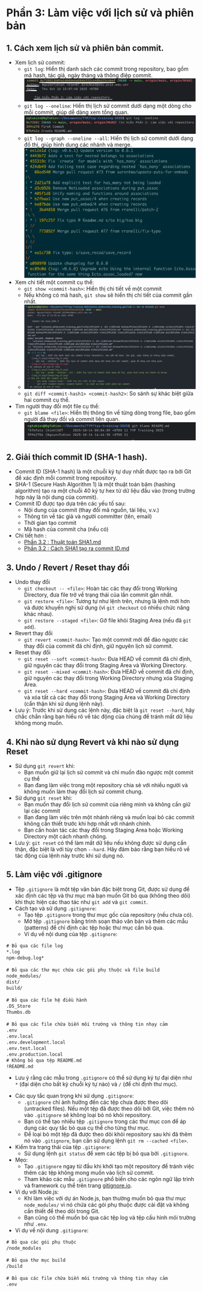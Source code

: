 # Phần 3: Làm việc với lịch sử và phiên bản    
## 1. **Cách xem lịch sử và phiên bản commit.**
* Xem lịch sử commit:
   - `git log`: Hiển thị danh sách các commit trong repository, bao gồm mã hash, tác giả, ngày tháng và thông điệp commit.
  ![img_21.png](Image/img_21.png)
   - `git log --oneline`: Hiển thị lịch sử commit dưới dạng một dòng cho mỗi commit, giúp dễ dàng xem tổng quan.
  ![img_22.png](Image/img_22.png)
   - `git log --graph --oneline --all`: Hiển thị lịch sử commit dưới dạng đồ thị, giúp hình dung các nhánh và merge.
  ![img.png](Image/img_23.png)
* Xem chi tiết một commit cụ thể:
    - `git show <commit-hash>`: Hiển thị chi tiết về một commit
    - Nếu không có mã hash, `git show` sẽ hiển thị chi tiết của commit gần nhất.
    - ![img.png](Image/img_24.png)
    - `git diff <commit-hash1> <commit-hash2>`: So sánh sự khác biệt giữa hai commit cụ thể.
* Tìm người thay đổi một file cụ thể:
    - `git blame <file>`: Hiển thị thông tin về từng dòng trong file, bao gồm người đã thay đổi và commit liên quan.
  ![img.png](Image/img_26.png)
## 2. **Giải thích commit ID (SHA-1 hash).**
* Commit ID (SHA-1 hash) là một chuỗi ký tự duy nhất được tạo ra bởi Git để xác định mỗi commit trong repository.
* SHA-1 (Secure Hash Algorithm 1) là một thuật toán băm (hashing algorithm) tạo ra một chuỗi 40 ký tự hex từ dữ liệu đầu vào (trong trường hợp này là nội dung của commit).
* Commit ID được tạo dựa trên các yếu tố sau:
   - Nội dung của commit (thay đổi mã nguồn, tài liệu, v.v.)
   - Thông tin về tác giả và người committer (tên, email)
   - Thời gian tạo commit
   - Mã hash của commit cha (nếu có)
* Chi tiết hơn :
   - [Phần 3.2 : Thuật toán SHA1.md](Thuat_toan_SHA1.md)
   - [Phần 3.2 : Cách SHA1 tạo ra commit ID.md](Cach_SHA1_tao_ra_commitID.md)
## 3. **Undo / Revert / Reset thay đổi**
- Undo thay đổi
   - `git checkout -- <file>`: Hoàn tác các thay đổi trong Working Directory, đưa file trở về trạng thái của lần commit gần nhất.
   - `git restore <file>`: Tương tự như lệnh trên, nhưng là lệnh mới hơn và được khuyến nghị sử dụng (vì `git checkout` có nhiều chức năng khác nhau).
   - `git restore --staged <file>`: Gỡ file khỏi Staging Area (nếu đã `git add`).
- Revert thay đổi
   - `git revert <commit-hash>`: Tạo một commit mới để đảo ngược các thay đổi của commit đã chỉ định, giữ nguyên lịch sử commit.
- Reset thay đổi
   - `git reset --soft <commit-hash>`: Đưa HEAD về commit đã chỉ định, giữ nguyên các thay đổi trong Staging Area và Working Directory.
   - `git reset --mixed <commit-hash>`: Đưa HEAD về commit đã chỉ định, giữ nguyên các thay đổi trong Working Directory nhưng xóa Staging Area.
   - `git reset --hard <commit-hash>`: Đưa HEAD về commit đã chỉ định và xóa tất cả các thay đổi trong Staging Area và Working Directory (cẩn thận khi sử dụng lệnh này).
- Lưu ý: Trước khi sử dụng các lệnh này, đặc biệt là `git reset --hard`, hãy chắc chắn rằng bạn hiểu rõ về tác động của chúng để tránh mất dữ liệu không mong muốn.
## 4. Khi nào sử dụng Revert và khi nào sử dụng Reset
* Sử dụng `git revert` khi:
    - Bạn muốn giữ lại lịch sử commit và chỉ muốn đảo ngược một commit cụ thể
    - Bạn đang làm việc trong một repository chia sẻ với nhiều người và không muốn làm thay đổi lịch sử commit chung.
* Sử dụng `git reset` khi:
    - Bạn muốn thay đổi lịch sử commit của riêng mình và không cần giữ lại các commit
    - Bạn đang làm việc trên một nhánh riêng và muốn loại bỏ các commit không cần thiết trước khi hợp nhất với nhánh chính.
    - Bạn cần hoàn tác các thay đổi trong Staging Area hoặc Working Directory một cách nhanh chóng.
* Lưu ý: `git reset` có thể làm mất dữ liệu nếu không được sử dụng cẩn thận, đặc biệt là với tùy chọn `--hard`. Hãy đảm bảo rằng bạn hiểu rõ về tác động của lệnh này trước khi sử dụng nó.
## 5. Làm việc với .gitignore
* Tệp `.gitignore` là một tệp văn bản đặc biệt trong Git, được sử dụng để xác định các tệp và thư mục mà bạn muốn Git bỏ qua (không theo dõi) khi thực hiện các thao tác như `git add` và `git commit`.
* Cách tạo và sử dụng `.gitignore`:
   - Tạo tệp `.gitignore` trong thư mục gốc của repository (nếu chưa có).
   - Mở tệp `.gitignore` bằng trình soạn thảo văn bản và thêm các mẫu (patterns) để chỉ định các tệp hoặc thư mục cần bỏ qua.
   - Ví dụ về nội dung của tệp `.gitignore`:
```
# Bỏ qua các file log
*.log
npm-debug.log*

# Bỏ qua các thư mục chứa các gói phụ thuộc và file build
node_modules/
dist/
build/

# Bỏ qua các file hệ điều hành
.DS_Store
Thumbs.db

# Bỏ qua các file chứa biến môi trường và thông tin nhạy cảm
.env
.env.local
.env.development.local
.env.test.local
.env.production.local
# Không bỏ qua tệp README.md
!README.md
```
   - Lưu ý rằng các mẫu trong `.gitignore` có thể sử dụng ký tự đại diện như `*` (đại diện cho bất kỳ chuỗi ký tự nào) và `/` (để chỉ định thư mục).
* Các quy tắc quan trọng khi sử dụng `.gitignore`:
   - `.gitignore` chỉ ảnh hưởng đến các tệp chưa được theo dõi (untracked files). Nếu một tệp đã được theo dõi bởi Git, việc thêm nó vào `.gitignore` sẽ không loại bỏ nó khỏi repository.
   - Bạn có thể tạo nhiều tệp `.gitignore` trong các thư mục con để áp dụng các quy tắc bỏ qua cụ thể cho từng thư mục.
   - Để loại bỏ một tệp đã được theo dõi khỏi repository sau khi đã thêm nó vào `.gitignore`, bạn cần sử dụng lệnh `git rm --cached <file>`.
* Kiểm tra trạng thái của tệp `.gitignore`:
   - Sử dụng lệnh `git status` để xem các tệp bị bỏ qua bởi `.gitignore`.
* Mẹo: 
   - Tạo `.gitignore` ngay từ đầu khi khởi tạo một repository để tránh việc thêm các tệp không mong muốn vào lịch sử commit.
   - Tham khảo các mẫu `.gitignore` phổ biến cho các ngôn ngữ lập trình và framework cụ thể trên trang [gitignore.io](https://www.toptal.com/developers/gitignore).
* Ví dụ với Node.js:
   - Khi làm việc với dự án Node.js, bạn thường muốn bỏ qua thư mục `node_modules/` vì nó chứa các gói phụ thuộc được cài đặt và không cần thiết để theo dõi trong Git.
   - Bạn cũng có thể muốn bỏ qua các tệp log và tệp cấu hình môi trường như `.env`.
* Ví dụ về nội dung `.gitignore`:
```
# Bỏ qua các gói phụ thuộc
/node_modules

# Bỏ qua thư mục build
/build

# Bỏ qua các file chứa biến môi trường và thông tin nhạy cảm
.env
```

